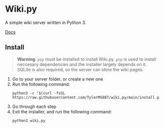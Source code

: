 # Wiki.py
A simple wiki server written in Python 3.

[Docs](https://tylerms887.github.io/wiki.py)

## Install

> **Warning**: `pip` must be installed to install Wiki.py.
`pip` is used to install neccesary dependencies and the installer largely depends on it.
SQLite is also required, so the server can store the wiki pages.

1. Go to your server folder, or create a new one
2. Run the following command:
   ```shell
   python3 -c '$(curl -fsSL https://raw.githubusercontent.com/TylerMS887/wiki.py/main/install.py)'
   ```
3. Go through each step
4. Exit the installer, and run the following command:
   ```shell
   python3 wiki.py
   ```
